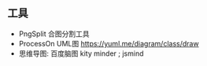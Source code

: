 ## 工具
* PngSplit 合图分割工具
* ProcessOn UML图 https://yuml.me/diagram/class/draw
* 思维导图: 百度脑图 kity minder ; jsmind